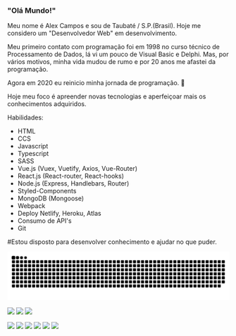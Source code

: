 <h3>"Olá Mundo!"</h3>

Meu nome é Alex Campos e sou de Taubaté / S.P.(Brasil). Hoje me considero um "Desenvolvedor Web" em desenvolvimento. 

Meu primeiro contato com programação foi em 1998 no curso técnico de Processamento de Dados, lá vi um pouco de Visual Basic e Delphi. Mas, por vários motivos, minha vida mudou de rumo e por 20 anos me afastei da programação.

Agora em 2020 eu reinicio minha jornada de programação. :rocket:

Hoje meu foco é apreender novas tecnologias e aperfeiçoar mais os conhecimentos adquiridos.

Habilidades:

+ HTML
+ CCS
+ Javascript
+ Typescript
+ SASS
+ Vue.js (Vuex, Vuetify, Axios, Vue-Router)
+ React.js (React-router, React-hooks)
+ Node.js (Express, Handlebars, Router)
+ Styled-Components
+ MongoDB (Mongoose)
+ Webpack
+ Deploy Netlify, Heroku, Atlas
+ Consumo de API's
+ Git

#Estou disposto para desenvolver conhecimento e ajudar no que puder.

<img src="https://raw.githubusercontent.com/Platane/snk/output/github-contribution-grid-snake.svg">

[<img src="https://img.shields.io/badge/twitter-%231DA1F2.svg?&style=flat&logo=twitter&logoColor=white" />](https://twitter.com/alexcamposwd1) [<img src="https://img.shields.io/badge/linkedin-%230077B5.svg?&style=flat&logo=linkedin&logoColor=white" />](https://www.linkedin.com/in/alexcamposwd/) [<img src="https://img.shields.io/badge/gmail-alexcamposwd%09-blueviolet?&style=flat&logo=gmail&logoColor=white" />](https://mail.google.com/mail/u/1/alexcamposwd/) 

<img src="https://img.shields.io/badge/-HTML-orange?&style=flat"/> <img src="https://img.shields.io/badge/-CSS-blue?&style=flat"/> <img src="https://img.shields.io/badge/-SASS-FF69B4?&style=flat"/> <img src="https://img.shields.io/badge/-JAVASCRIPT-yellow?&style=flat"/> <img src="https://img.shields.io/badge/-GITHUB-lightgrey?&style=flat"/> <img src="https://img.shields.io/badge/-Visual%20Studio%20Code-blue?&style=flat"/>
